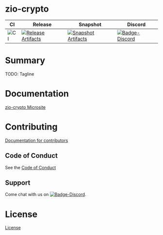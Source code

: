 # zio-crypto

| CI | Release | Snapshot | Discord |
| --- | --- | --- | --- |
| ![CI][Badge-CI] | [![Release Artifacts][Badge-SonatypeReleases]][Link-SonatypeReleases] | [![Snapshot Artifacts][Badge-SonatypeSnapshots]][Link-SonatypeSnapshots] | [![Badge-Discord]][Link-Discord] |

# Summary
TODO: Tagline

# Documentation
[zio-crypto Microsite](https://zio.github.io/zio-crypto/)

# Contributing
[Documentation for contributors](https://zio.github.io/zio-crypto/docs/about/about_contributing)

## Code of Conduct

See the [Code of Conduct](https://zio.github.io/zio-crypto/docs/about/about_coc)

## Support

Come chat with us on [![Badge-Discord]][Link-Discord].


# License
[License](LICENSE)

[Badge-SonatypeReleases]: https://img.shields.io/nexus/r/https/oss.sonatype.org/dev.zio/zio-crypto_2.12.svg "Sonatype Releases"
[Badge-SonatypeSnapshots]: https://img.shields.io/nexus/s/https/oss.sonatype.org/dev.zio/zio-crypto_2.12.svg "Sonatype Snapshots"
[Badge-Discord]: https://img.shields.io/discord/629491597070827530?logo=discord "chat on discord"
[Badge-CI]: https://github.com/zio/zio-crypto/workflows/CI/badge.svg
[Link-SonatypeReleases]: https://oss.sonatype.org/content/repositories/releases/dev/zio/zio-crypto_2.12/ "Sonatype Releases"
[Link-SonatypeSnapshots]: https://oss.sonatype.org/content/repositories/snapshots/dev/zio/zio-crypto_2.12/ "Sonatype Snapshots"
[Link-Discord]: https://discord.gg/2ccFBr4 "Discord"

